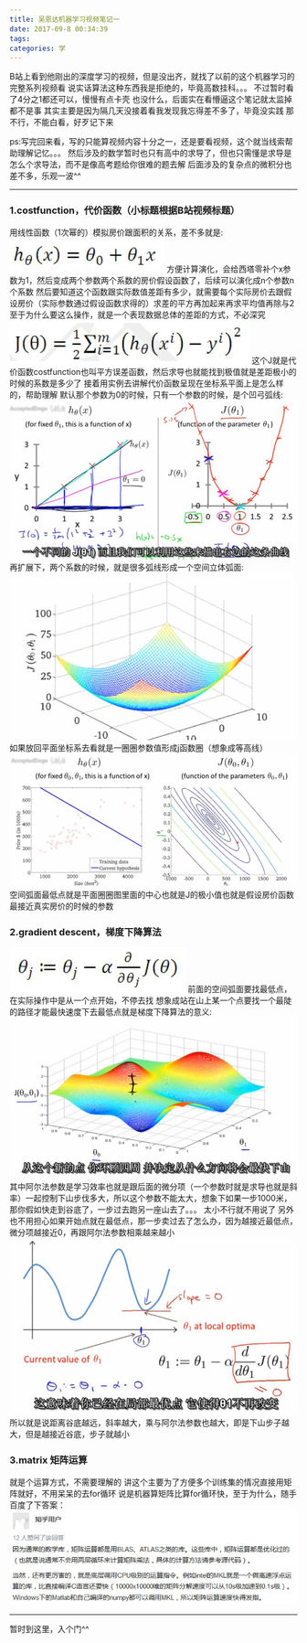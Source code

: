 ```yaml
---
title: 吴恩达机器学习视频笔记一
date: 2017-09-8 00:34:39
tags:
categories: 学
---
```


B站上看到他刚出的深度学习的视频，但是没出齐，就找了以前的这个机器学习的完整系列视频看
说实话算法这种东西我是拒绝的，毕竟高数挂科。。。
不过暂时看了4分之1都还可以，慢慢有点卡壳
也没什么，后面实在看懵逼这个笔记就太监掉都不是事
其实主要是因为隔几天没接着看我发现我忘得差不多了，毕竟没实践
那不行，不能白看，好歹记下来

ps:写完回来看，写的只能算视频内容十分之一，还是要看视频，这个就当线索帮助理解记忆。。。
然后涉及的数学暂时也只有高中的求导了，但也只需懂是求导是怎么个求导法，而不是像高考题给你很难的题去解
后面涉及的复杂点的微积分也差不多，乐观一波^^

<!--more-->
_________________
### 1.costfunction，代价函数（小标题根据B站视频标题）
用线性函数（1次幂的）模拟房价跟面积的关系，差不多就是: ![](吴恩达机器学习视频笔记一/1.jpg)
方便计算演化，会给西塔零补个x参数为1，然后变成两个参数两个系数的房价假设函数了，后续可以演化成n个参数n个系数
然后要知道这个函数跟实际数值差距有多少，就需要每个实际房价去跟假设房价（实际参数通过假设函数求得的）求差的平方再加起来再求平均值再除与2
至于为什么要这么操作，就是一个表现数据总体的差距的方式，不必深究
![](吴恩达机器学习视频笔记一/2.jpg)
这个J就是代价函数costfunction也叫平方误差函数，然后求导也就能找到极值就是差距极小的时候的系数是多少了
接着用实例去讲解代价函数呈现在坐标系平面上是怎么样的，帮助理解
默认那个参数为0的时候，只有一个参数的时候，是个凹弓弧线:
![](吴恩达机器学习视频笔记一/8.jpg)
再扩展下，两个系数的时候，就是很多弧线形成一个空间立体弧面:
![](吴恩达机器学习视频笔记一/4.jpg)
如果放回平面坐标系去看就是一圈圈参数值形成j函数圈（想象成等高线）
![](吴恩达机器学习视频笔记一/5.jpg)
空间弧面最低点就是平面圈圈图里面的中心也就是J的极小值也就是假设房价函数最接近真实房价的时候的参数

### 2.gradient descent，梯度下降算法
![](吴恩达机器学习视频笔记一/3.jpg)
前面的空间弧面要找最低点，在实际操作中是从一个点开始，不停去找
想象成站在山上某一个点要找一个最陡的路径才能最快速度下去最低点就是梯度下降算法的意义:
![](吴恩达机器学习视频笔记一/6.jpg)
其中阿尔法参数是学习效率也就是跟后面的微分项（一个参数时就是求导也就是斜率）一起控制下山步伐多大，所以这个参数不能太大，想象下如果一步1000米，那你假如快走到谷底了，一步过去跑另一座山去了。。。
太小不行就不用说了
另外也不用担心如果开始点就在最低点，那一步卖过去了怎么办，因为越接近最低点，微分项越接近0，再跟阿尔法参数相乘越来越小
![](吴恩达机器学习视频笔记一/7.jpg)
所以就是说距离谷底越远，斜率越大，乘与阿尔法参数也越大，即是下山步子越大，但是越接近谷底，步子就越小

### 3.matrix 矩阵运算
就是个运算方式，不需要理解的
讲这个主要为了方便多个训练集的情况直接用矩阵就好，不用呆呆的去for循环
说是机器算矩阵比算for循环快，至于为什么，随手百度了下答案：
![](吴恩达机器学习视频笔记一/9.jpg)
___________________________
暂时到这里，入个门^^
